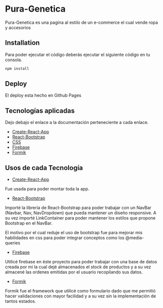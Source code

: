 # Pura-Genetica

Pura-Genetica es una pagina al estilo de un e-commerce el cual vende ropa y accesorios 

## Installation

Para poder ejecutar el código deberás ejecutar el siguiente código en tu consola. 

```bash
npm install 
```
## Deploy

El deploy esta hecho en Github Pages


## Tecnologías aplicadas

 Dejo debajo el enlace a la documentación perteneciente a cada  enlace. 

- [Create-React-App](https://create-react-app.dev/)
- [React-Bootstrap](https://react-bootstrap.github.io/)
- [CSS](https://developer.mozilla.org/es/docs/Web/CSS)
- [Firebase](https://firebase.google.com/docs)
- [Formik](https://formik.org/docs/overview)

## Usos de cada Tecnología
- [Create-React-App](https://create-react-app.dev/)

Fue usada para poder montar toda la app. 


- [React-Bootstrap](https://react-bootstrap.github.io/)

Importé la librería de React-Bootstrap para poder trabajar con un NavBar (Navbar, Nav, NavDropdown) que pueda mantener un diseño responsive.  A su vez importé LinkContainer  para poder mantener los estilos que propone Bootstrap en el NavBar. 

El motivo por el cual reduje el uso de bootstrap fue para mejorar mis habilidades en css para poder integrar conceptos como los @media-queries

- [Firebase](https://firebase.google.com/docs)

Utilicé firebase en éste proyecto para poder trabajar con una base de datos creada por mi la cual dejé almacenados el stock de productos y a su vez almacené las ordenes emitidas por el usuario recopilando sus datos. 

- [Formik](https://formik.org/docs/overview)

Formik fue el framework que utilicé como formulario dado que me permitió hacer validaciones con mayor facilidad y a su vez sin la implementación de tantos estados. 